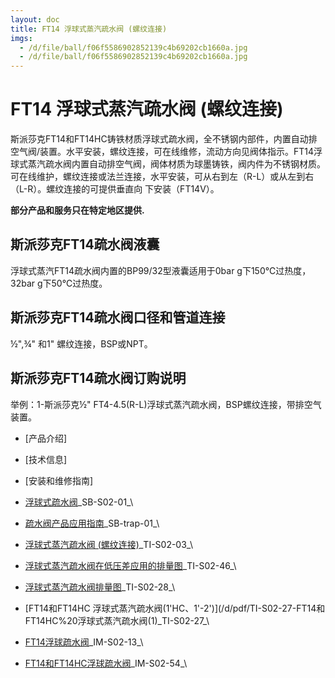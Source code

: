 ```yaml
---
layout: doc
title: FT14 浮球式蒸汽疏水阀 (螺纹连接)
imgs:
  - /d/file/ball/f06f5586902852139c4b69202cb1660a.jpg
  - /d/file/ball/f06f5586902852139c4b69202cb1660a.jpg
---
```


# FT14 浮球式蒸汽疏水阀 (螺纹连接)

斯派莎克FT14和FT14HC铸铁材质浮球式疏水阀，全不锈钢内部件，内置自动排空气阀/装置。水平安装，螺纹连接，可在线维修，流动方向见阀体指示。FT14浮球式蒸汽疏水阀内置自动排空气阀，阀体材质为球墨铸铁，阀内件为不锈钢材质。可在线维护，螺纹连接或法兰连接，水平安装，可从右到左（R-L）或从左到右（L-R）。螺纹连接的可提供垂直向 下安装（FT14V）。

**部分产品和服务只在特定地区提供.**

## 斯派莎克FT14疏水阀液囊

浮球式蒸汽FT14疏水阀内置的BP99/32型液囊适用于0bar g下150℃过热度，32bar g下50℃过热度。

## 斯派莎克FT14疏水阀口径和管道连接

½",¾" 和1" 螺纹连接，BSP或NPT。

## 斯派莎克FT14疏水阀订购说明

举例：1-斯派莎克½" FT4-4.5(R-L)浮球式蒸汽疏水阀，BSP螺纹连接，带排空气装置。

- [产品介绍]
- [技术信息]
- [安装和维修指南]

- [浮球式疏水阀](/d/pdf/SB-S02-01-%E6%B5%AE%E7%90%83%E5%BC%8F%E7%96%8F%E6%B0%B4%E9%98%80.pdf)\_SB-S02-01\_\
- [疏水阀产品应用指南](/d/pdf/SB-trap-01-%E7%96%8F%E6%B0%B4%E9%98%80%E4%BA%A7%E5%93%81%E5%BA%94%E7%94%A8%E6%8C%87%E5%8D%97.pdf)\_SB-trap-01\_\

- [浮球式蒸汽疏水阀 (螺纹连接)](</d/pdf/TI-S02-03-FT14%20浮球式蒸汽疏水阀%20(螺纹连接)%202.pdf>)\_TI-S02-03\_\
- [浮球式蒸汽疏水阀在低压差应用的排量图](/d/pdf/TI-S02-46-FT14%20浮球式蒸汽疏水阀在低压差应用的排量图.pdf)\_TI-S02-46\_\
- [浮球式蒸汽疏水阀排量图](/d/pdf/TI-S02-28-FT14%20浮球式蒸汽疏水阀排量图.pdf)\_TI-S02-28\_\
- [FT14和FT14HC 浮球式蒸汽疏水阀(1'HC、1'-2')](/d/pdf/TI-S02-27-FT14和FT14HC%20浮球式蒸汽疏水阀(1)\_TI-S02-27\_\

- [FT14浮球疏水阀](/d/pdf/IM-S02-13-FT14浮球疏水阀.pdf)\_IM-S02-13\_\
- [FT14和FT14HC浮球疏水阀](/d/pdf/IM-S02-54-FT14和FT14HC浮球疏水阀.pdf)\_IM-S02-54\_\
